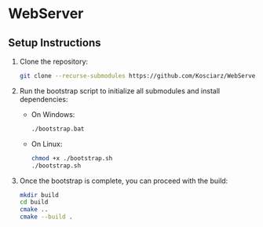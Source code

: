 ﻿# WebServer

## Setup Instructions

1. Clone the repository:
    ```bash
    git clone --recurse-submodules https://github.com/Kosciarz/WebServer.git
    ```

2. Run the bootstrap script to initialize all submodules and install dependencies:
    - On Windows:
      ```bash
      ./bootstrap.bat
      ```
    - On Linux:
      ```bash
      chmod +x ./bootstrap.sh
      ./bootstrap.sh
      ```

3. Once the bootstrap is complete, you can proceed with the build:

    ```bash
    mkdir build
    cd build
    cmake ..
    cmake --build .
    ```

